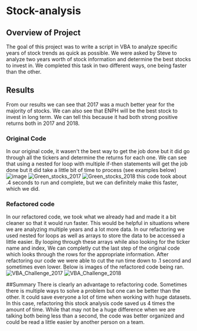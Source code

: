 # Stock-analysis

## Overview of Project
The goal of this project was to write a script in VBA to analyze specific years of stock trends as quick as possible. We were asked by Steve to analyze two years worth of stock information and determine the best stocks to invest in. We completed this task in two different ways, one being faster than the other.

## Results
From our results we can see that 2017 was a much better year for the majority of stocks. We can also see that ENPH will be the best stock to invest in long term. We can tell this because it had both strong positive returns both in 2017 and 2018. 
### Original Code
In our original code, it wasen't the best way to get the job done but it did go through all the tickers and determine the returns for each one. We can see that using a nested for loop with multiple if-then statements will get the job done but it did take a little bit of time to process (see examples below)
![image](https://user-images.githubusercontent.com/109539205/185936526-8b8b08bc-9b18-41de-b13c-cc6b5dec4f3b.png)
![Green_stocks_2017](https://user-images.githubusercontent.com/109539205/185936608-2850fde0-455c-456f-af8e-93394a1ccfa6.png)
![Green_stocks_2018](https://user-images.githubusercontent.com/109539205/185936630-98fde30c-0304-422c-8ba6-c9244994ea9b.png)
this code took about .4 seconds to run and complete, but we can definitely make this faster, which we did. 

### Refactored code
In our refactored code, we took what we already had and made it a bit cleaner so that it would run faster. This would be helpful in situations where we are analyzing multiple years and a lot more data. In our refactoring we used nested for loops as well as arrays to store the data to be accessed a little easier. By looping through these arrays while also looking for the ticker name and index, We can completly cut the last step of the original code which looks through the rows for the appropriate information. After refactoring our code we were able to cut the run time down to .1 second and sometimes even lower. Below is images of the refactored code being ran.![VBA_Challenge_2017](https://user-images.githubusercontent.com/109539205/185938795-8f2bcdeb-f600-443a-a0c1-3c8ead243813.png)
![VBA_Challenge_2018](https://user-images.githubusercontent.com/109539205/185938812-70a02f87-a6da-429d-9fed-b792d305d474.png)

##Summary
There is clearly an advantage to refactoring code. Sometimes there is multiple ways to solve a problem but one can be better than the other. It could save everyone a lot of time when working with huge datasets. In this case, refactoring this stock analysis code saved us 4 times the amount of time. While that may not be a huge difference when we are talking both being less than a second, the code was better organized and could be read a little easier by another person on a team.
